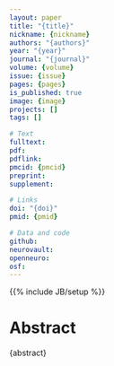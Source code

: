 ```yaml
---
layout: paper
title: "{title}"
nickname: {nickname}
authors: "{authors}"
year: "{year}"
journal: "{journal}"
volume: {volume}
issue: {issue}
pages: {pages}
is_published: true
image: {image}
projects: []
tags: []

# Text
fulltext:
pdf:
pdflink:
pmcid: {pmcid}
preprint:
supplement:

# Links
doi: "{doi}"
pmid: {pmid}

# Data and code
github:
neurovault:
openneuro:
osf:
---
```

{{% include JB/setup %}}

# Abstract

{abstract}
